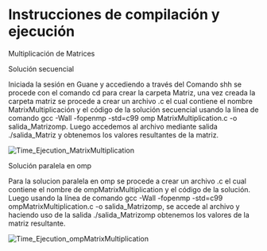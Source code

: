 # Instrucciones de compilación y ejecución

Multiplicación de Matrices 

Solución secuencial

Iniciada la sesión en Guane y accediendo a través del Comando shh se procede con el comando cd para crear la carpeta Matriz,
una vez creada la carpeta matriz se procede a crear un archivo .c el cual contiene el nombre MatrixMultiplicación
y el código de la solución secuencial usando la línea de comando gcc -Wall -fopenmp -std=c99 omp MatrixMultiplication.c -o salida_Matrizomp. 
Luego accedemos al archivo mediante salida ./salida_Matriz y obtenemos los valores resultantes de la matriz. 


![Time_Ejecution_MatrixMultiplication](https://github.com/uisweb/IntroPP2191927/assets/104944902/fae2ad6e-950c-464b-8dec-a3a9939db5dc)



 Solución paralela en omp

Para la solucion paralela en omp se procede a crear un archivo .c el cual contiene el nombre de ompMatrixMultiplication 
y el código de la solución. Luego usando la línea de comando gcc -Wall -fopenmp -std=c99 ompMatrixMultiplication.c -o salida_Matrizomp,
se accede al archivo y haciendo uso de la salida ./salida_Matrizomp obtenemos los valores de la matriz resultante.


![Time_Ejecution_ompMatrixMultiplication](https://github.com/uisweb/IntroPP2191927/assets/104944902/e0a42f59-961a-4fbd-b163-72598ccc9815)
